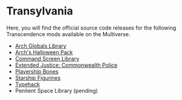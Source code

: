 # Transylvania
Here, you will find the official source code releases for the following Transcendence mods available on the Multiverse.
- [Arch Globals Library](http://multiverse.kronosaur.com/transEntry.hexm?unid=Transcendence%3Aa0130000)
- [Arch's Halloween Pack](http://multiverse.kronosaur.com/transEntry.hexm?unid=Transcendence%3Aa0130080)
- [Command Screen Library](http://multiverse.kronosaur.com/transEntry.hexm?unid=Transcendence%3Aa0130010)
- [Extended Justice: Commonwealth Police](http://multiverse.kronosaur.com/transEntry.hexm?unid=Transcendence%3Aa0130060)
- [Playership Bones](http://multiverse.kronosaur.com/transEntry.hexm?unid=Transcendence%3Aa0130050)
- [Starship Figurines](http://multiverse.kronosaur.com/transEntry.hexm?unid=Transcendence%3Aa0130020)
- [Typehack](http://multiverse.kronosaur.com/transEntry.hexm?unid=Transcendence%3Aa0130030)
- Penitent Space Library (pending)
